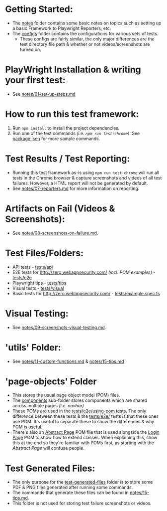 # Getting Started:

- The [notes](notes) folder contains some basic notes on topics such as setting up a basic Framework to Playwright Reporters, etc.
- The [configs](configs) folder contains the configurations for various sets of tests.
  - These configs are fairly similar, the only major differences are the test directory file path & whether or not videos/screenshots are turned on.

# PlayWright Installation & writing your first test:

- See [notes/01-set-up-steps.md](notes/01-set-up-steps.md)

# How to run this test framework:

1. Run `npm install` to install the project dependencies.
2. Run one of the test commands _(i.e. `npm run test:chrome`)_. See [package.json](package.json) for more sample commands.

# Test Results / Test Reporting:

- Running this test framework as-is using `npm run test:chrome` will run all tests in the Chrome browser & capture screenshots and videos of all test failures. However, a HTML report will not be generated by default.
- See [notes/07-reporters.md](notes/07-reporters.md) for more information on reporting.

# Artifacts on Fail (Videos & Screenshots):

- See [notes/08-screenshots-on-failure.md](notes/08-screenshots-on-failure.md).

# Test Files/Folders:

- API tests - [tests/api](tests/api)
- E2E tests for http://zero.webappsecurity.com/ _(incl. POM examples)_ - [tests/e2e](tests/e2e)
- Playwright tips - [tests/tips](tests/tips)
- Visual tests - [tests/visual](tests/visual)
- Basic tests for http://zero.webappsecurity.com/ - [tests/example.spec.ts](tests/example.spec.ts)

# Visual Testing:

- See [notes/09-screenshots-visual-testing.md](notes/09-screenshots-visual-testing.md).

# 'utils' Folder:

- See [notes/11-custom-functions.md](notes/11-custom-functions.md) & [notes/15-tips.md](notes/15-tips.md)

# 'page-objects' Folder

- This stores the usual page object model (POM) files.
- The [components](page-objects/components) sub-folder stores components which are shared across multiple pages _(i.e. navbar)_
- These POMs are used in the [tests/e2e/using-pom](tests/e2e/using-pom) tests. The only difference between these tests & the [tests/e2e/](tests/e2e/) tests is that these ones use POM. It's useful to separate these to show the differences & why POM is useful.
- There's also an [Abstract Page](page-objects/AbstractPage.ts) POM file that is used alongside the [Login Page](page-objects/LoginPage.ts) POM to show how to extend classes. When explaining this, show this at the end so they're familiar with POMs first, as starting with the _Abstract Page_ will confuse people.

# Test Generated Files:

- The only purpose for the [test-generated-files](test-generated-files) folder is to store some PDF & PNG files generated after running some commands.
- The commands that generate these files can be found in [notes/15-tips.md](notes/15-tips.md).
- This folder is not used for storing test failure screenshots or videos.
